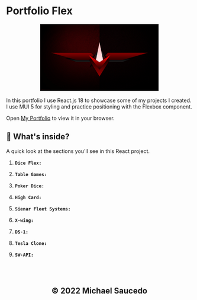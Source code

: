 # Portfolio Flex

<p align="center">
  <a href="">
    <img alt="Gatsby" src="./src/assets/images/bg/darkred.jpg" width="320" />
  </a>
</p>

In this portfolio I use React.js 18 to showcase some of my projects I created. I use MUI 5 for styling and practice positioning with the Flexbox component.

Open [My Portfolio](https://mikeys.netlify.app/) to view it in your browser.

## 🧐 What's inside?

A quick look at the sections you'll see in this React project.

1.  **`Dice Flex:`**

2.  **`Table Games:`**

3.  **`Poker Dice:`**

4.  **`High Card:`**

5.  **`Sienar Fleet Systems:`**
6.  **`X-wing:`**
7.  **`DS-1:`**
8.  **`Tesla Clone:`**
9.  **`SW-API:`**

<br />
<br />
<h2 align="center">
  &copy; 2022 Michael Saucedo
</h2>
